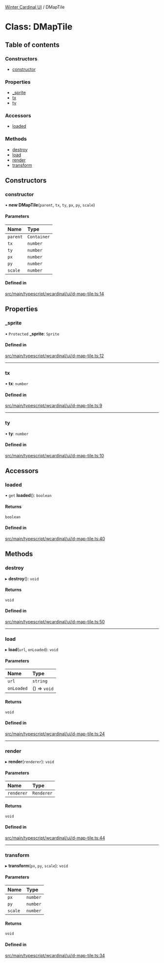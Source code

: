 [Winter Cardinal UI](../README.md) / DMapTile

# Class: DMapTile

## Table of contents

### Constructors

- [constructor](DMapTile.md#constructor)

### Properties

- [\_sprite](DMapTile.md#_sprite)
- [tx](DMapTile.md#tx)
- [ty](DMapTile.md#ty)

### Accessors

- [loaded](DMapTile.md#loaded)

### Methods

- [destroy](DMapTile.md#destroy)
- [load](DMapTile.md#load)
- [render](DMapTile.md#render)
- [transform](DMapTile.md#transform)

## Constructors

### constructor

• **new DMapTile**(`parent`, `tx`, `ty`, `px`, `py`, `scale`)

#### Parameters

| Name | Type |
| :------ | :------ |
| `parent` | `Container` |
| `tx` | `number` |
| `ty` | `number` |
| `px` | `number` |
| `py` | `number` |
| `scale` | `number` |

#### Defined in

[src/main/typescript/wcardinal/ui/d-map-tile.ts:14](https://github.com/winter-cardinal/winter-cardinal-ui/blob/v0.154.0/src/main/typescript/wcardinal/ui/d-map-tile.ts#L14)

## Properties

### \_sprite

• `Protected` **\_sprite**: `Sprite`

#### Defined in

[src/main/typescript/wcardinal/ui/d-map-tile.ts:12](https://github.com/winter-cardinal/winter-cardinal-ui/blob/v0.154.0/src/main/typescript/wcardinal/ui/d-map-tile.ts#L12)

___

### tx

• **tx**: `number`

#### Defined in

[src/main/typescript/wcardinal/ui/d-map-tile.ts:9](https://github.com/winter-cardinal/winter-cardinal-ui/blob/v0.154.0/src/main/typescript/wcardinal/ui/d-map-tile.ts#L9)

___

### ty

• **ty**: `number`

#### Defined in

[src/main/typescript/wcardinal/ui/d-map-tile.ts:10](https://github.com/winter-cardinal/winter-cardinal-ui/blob/v0.154.0/src/main/typescript/wcardinal/ui/d-map-tile.ts#L10)

## Accessors

### loaded

• `get` **loaded**(): `boolean`

#### Returns

`boolean`

#### Defined in

[src/main/typescript/wcardinal/ui/d-map-tile.ts:40](https://github.com/winter-cardinal/winter-cardinal-ui/blob/v0.154.0/src/main/typescript/wcardinal/ui/d-map-tile.ts#L40)

## Methods

### destroy

▸ **destroy**(): `void`

#### Returns

`void`

#### Defined in

[src/main/typescript/wcardinal/ui/d-map-tile.ts:50](https://github.com/winter-cardinal/winter-cardinal-ui/blob/v0.154.0/src/main/typescript/wcardinal/ui/d-map-tile.ts#L50)

___

### load

▸ **load**(`url`, `onLoaded`): `void`

#### Parameters

| Name | Type |
| :------ | :------ |
| `url` | `string` |
| `onLoaded` | () => `void` |

#### Returns

`void`

#### Defined in

[src/main/typescript/wcardinal/ui/d-map-tile.ts:24](https://github.com/winter-cardinal/winter-cardinal-ui/blob/v0.154.0/src/main/typescript/wcardinal/ui/d-map-tile.ts#L24)

___

### render

▸ **render**(`renderer`): `void`

#### Parameters

| Name | Type |
| :------ | :------ |
| `renderer` | `Renderer` |

#### Returns

`void`

#### Defined in

[src/main/typescript/wcardinal/ui/d-map-tile.ts:44](https://github.com/winter-cardinal/winter-cardinal-ui/blob/v0.154.0/src/main/typescript/wcardinal/ui/d-map-tile.ts#L44)

___

### transform

▸ **transform**(`px`, `py`, `scale`): `void`

#### Parameters

| Name | Type |
| :------ | :------ |
| `px` | `number` |
| `py` | `number` |
| `scale` | `number` |

#### Returns

`void`

#### Defined in

[src/main/typescript/wcardinal/ui/d-map-tile.ts:34](https://github.com/winter-cardinal/winter-cardinal-ui/blob/v0.154.0/src/main/typescript/wcardinal/ui/d-map-tile.ts#L34)
